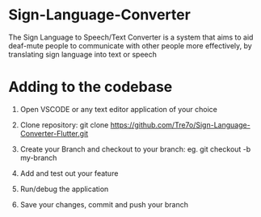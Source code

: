 # Sign-Language-Converter
The Sign Language to Speech/Text Converter is a system that aims to aid deaf-mute people to communicate with other people more effectively, by translating sign language into text or speech

# Adding to the codebase
1. Open VSCODE or any text editor application of your choice

2. Clone repository: 
git clone https://github.com/Tre7o/Sign-Language-Converter-Flutter.git

3. Create your Branch and checkout to your branch:
eg. git checkout -b my-branch

4. Add and test out your feature

5. Run/debug the application

6. Save your changes, commit and push your branch

